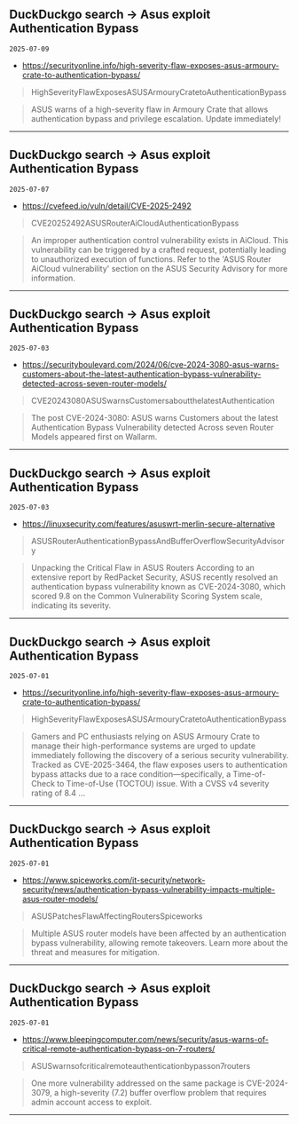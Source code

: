 ## DuckDuckgo search -> Asus exploit Authentication Bypass
`2025-07-09`

* https://securityonline.info/high-severity-flaw-exposes-asus-armoury-crate-to-authentication-bypass/

<blockquote>
 HighSeverityFlawExposesASUSArmouryCratetoAuthenticationBypass
</blockquote>
<blockquote>
ASUS warns of a high-severity flaw in Armoury Crate that allows authentication bypass and privilege escalation. Update immediately!
</blockquote>

---

## DuckDuckgo search -> Asus exploit Authentication Bypass
`2025-07-07`

* https://cvefeed.io/vuln/detail/CVE-2025-2492

<blockquote>
 CVE20252492ASUSRouterAiCloudAuthenticationBypass
</blockquote>
<blockquote>
An improper authentication control vulnerability exists in AiCloud. This vulnerability can be triggered by a crafted request, potentially leading to unauthorized execution of functions. Refer to the 'ASUS Router AiCloud vulnerability' section on the ASUS Security Advisory for more information.
</blockquote>

---

## DuckDuckgo search -> Asus exploit Authentication Bypass
`2025-07-03`

* https://securityboulevard.com/2024/06/cve-2024-3080-asus-warns-customers-about-the-latest-authentication-bypass-vulnerability-detected-across-seven-router-models/

<blockquote>
 CVE20243080ASUSwarnsCustomersaboutthelatestAuthentication
</blockquote>
<blockquote>
The post CVE-2024-3080: ASUS warns Customers about the latest Authentication Bypass Vulnerability detected Across seven Router Models appeared first on Wallarm.
</blockquote>

---

## DuckDuckgo search -> Asus exploit Authentication Bypass
`2025-07-03`

* https://linuxsecurity.com/features/asuswrt-merlin-secure-alternative

<blockquote>
 ASUSRouterAuthenticationBypassAndBufferOverflowSecurityAdvisory
</blockquote>
<blockquote>
Unpacking the Critical Flaw in ASUS Routers According to an extensive report by RedPacket Security, ASUS recently resolved an authentication bypass vulnerability known as CVE-2024-3080, which scored 9.8 on the Common Vulnerability Scoring System scale, indicating its severity.
</blockquote>

---

## DuckDuckgo search -> Asus exploit Authentication Bypass
`2025-07-01`

* https://securityonline.info/high-severity-flaw-exposes-asus-armoury-crate-to-authentication-bypass/

<blockquote>
 HighSeverityFlawExposesASUSArmouryCratetoAuthenticationBypass
</blockquote>
<blockquote>
Gamers and PC enthusiasts relying on ASUS Armoury Crate to manage their high-performance systems are urged to update immediately following the discovery of a serious security vulnerability. Tracked as CVE-2025-3464, the flaw exposes users to authentication bypass attacks due to a race condition—specifically, a Time-of-Check to Time-of-Use (TOCTOU) issue. With a CVSS v4 severity rating of 8.4 ...
</blockquote>

---

## DuckDuckgo search -> Asus exploit Authentication Bypass
`2025-07-01`

* https://www.spiceworks.com/it-security/network-security/news/authentication-bypass-vulnerability-impacts-multiple-asus-router-models/

<blockquote>
 ASUSPatchesFlawAffectingRoutersSpiceworks
</blockquote>
<blockquote>
Multiple ASUS router models have been affected by an authentication bypass vulnerability, allowing remote takeovers. Learn more about the threat and measures for mitigation.
</blockquote>

---

## DuckDuckgo search -> Asus exploit Authentication Bypass
`2025-07-01`

* https://www.bleepingcomputer.com/news/security/asus-warns-of-critical-remote-authentication-bypass-on-7-routers/

<blockquote>
 ASUSwarnsofcriticalremoteauthenticationbypasson7routers
</blockquote>
<blockquote>
One more vulnerability addressed on the same package is CVE-2024-3079, a high-severity (7.2) buffer overflow problem that requires admin account access to exploit.
</blockquote>

---

